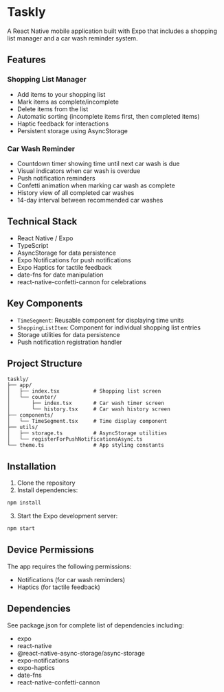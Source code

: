 # Taskly

A React Native mobile application built with Expo that includes a shopping list manager and a car wash reminder system.

## Features

### Shopping List Manager
- Add items to your shopping list
- Mark items as complete/incomplete
- Delete items from the list
- Automatic sorting (incomplete items first, then completed items)
- Haptic feedback for interactions
- Persistent storage using AsyncStorage

### Car Wash Reminder
- Countdown timer showing time until next car wash is due
- Visual indicators when car wash is overdue
- Push notification reminders
- Confetti animation when marking car wash as complete
- History view of all completed car washes
- 14-day interval between recommended car washes

## Technical Stack

- React Native / Expo
- TypeScript
- AsyncStorage for data persistence
- Expo Notifications for push notifications
- Expo Haptics for tactile feedback
- date-fns for date manipulation
- react-native-confetti-cannon for celebrations

## Key Components

- `TimeSegment`: Reusable component for displaying time units
- `ShoppingListItem`: Component for individual shopping list entries
- Storage utilities for data persistence
- Push notification registration handler

## Project Structure

```
taskly/
├── app/
│   ├── index.tsx           # Shopping list screen
│   └── counter/
│       ├── index.tsx       # Car wash timer screen
│       └── history.tsx     # Car wash history screen
├── components/
│   └── TimeSegment.tsx     # Time display component
├── utils/
│   ├── storage.ts          # AsyncStorage utilities
│   └── registerForPushNotificationsAsync.ts
└── theme.ts                # App styling constants
```

## Installation

1. Clone the repository
2. Install dependencies:
```bash
npm install
```
3. Start the Expo development server:
```bash
npm start
```

## Device Permissions

The app requires the following permissions:
- Notifications (for car wash reminders)
- Haptics (for tactile feedback)

## Dependencies

See package.json for complete list of dependencies including:
- expo
- react-native
- @react-native-async-storage/async-storage
- expo-notifications
- expo-haptics
- date-fns
- react-native-confetti-cannon